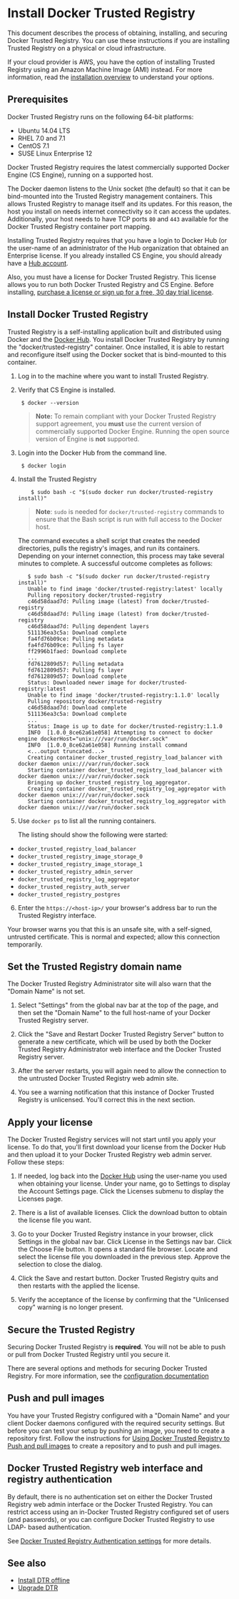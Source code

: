 <!--[metadata]>
+++
aliases = [ "/docker-trusted-registry/install/dtr-ami-byol-launch/",
            "/docker-trusted-registry/install/dtr-ami-bds-launch/",
            "/docker-trusted-registry/install/dtr-vhd-azure/"]
title = "Install Docker Trusted Registry"
description = "Learn how to install Docker Trusted Registry for production."
keywords = ["docker, dtr, registry, install"]
[menu.main]
parent="workw_dtr_install"
weight=20
+++
<![end-metadata]-->


# Install Docker Trusted Registry

This document describes the process of obtaining, installing, and securing
Docker Trusted Registry. You can use these instructions if you are installing Trusted Registry on a physical or cloud infrastructure.

If your cloud provider is AWS, you have the option of installing Trusted Registry using an Amazon Machine Image (AMI) instead. For more information, read the [installation overview](index.md) to understand your options.


## Prerequisites

Docker Trusted Registry runs on the following 64-bit platforms:

* Ubuntu 14.04 LTS
* RHEL 7.0 and 7.1
* CentOS 7.1
* SUSE Linux Enterprise 12

Docker Trusted Registry requires the latest commercially supported Docker Engine (CS Engine), running on a supported host.

The Docker daemon listens to the Unix socket (the default) so that it can be
bind-mounted into the Trusted Registry management containers. This allows
Trusted Registry to manage itself and its updates. For this reason, the host you
install on needs internet connectivity so it can access the updates.
Additionally, your host needs to have TCP ports `80` and `443` available for the
Docker Trusted Registry container port mapping.

Installing Trusted Registry requires that you have a login to Docker Hub (or the
user-name of an administrator of the Hub organization that obtained an
Enterprise license. If you already installed CS Engine, you should already have a [Hub account](https://hub.docker.com).

Also, you must have a license for Docker Trusted Registry. This license allows
you to run both Docker Trusted Registry and CS Engine. Before installing,
[purchase a license or sign up for a free, 30 day trial license](https://hub.docker.com/enterprise/).


## Install Docker Trusted Registry

Trusted Registry is a self-installing application built and distributed using
Docker and the [Docker Hub](https://hub.docker.com/). You install Docker Trusted
Registry by running the "docker/trusted-registry" container. Once installed, it
is able to restart and reconfigure itself using the Docker socket that is
bind-mounted to this container.

1. Log in to the machine where you want to install Trusted Registry.

2. Verify that CS Engine is installed.

        $ docker --version

    > **Note:** To remain compliant with your Docker Trusted Registry support agreement, you **must** use the current version of commercially supported Docker Engine. Running the open source version of Engine is **not** supported.

3. Login into the Docker Hub from the command line.

        $ docker login

4. Install the Trusted Registry

	       $ sudo bash -c "$(sudo docker run docker/trusted-registry install)"

    > **Note**: `sudo` is needed for `docker/trusted-registry` commands to
    > ensure that the Bash script is run with full access to the Docker host.

    The command executes a shell script that creates the needed directories,
    pulls the registry's images, and run its containers. Depending on your
    internet connection, this process may take several minutes to complete. A successful outcome completes as follows:

          $ sudo bash -c "$(sudo docker run docker/trusted-registry install)"
          Unable to find image 'docker/trusted-registry:latest' locally
          Pulling repository docker/trusted-registry
          c46d58daad7d: Pulling image (latest) from docker/trusted-registry
          c46d58daad7d: Pulling image (latest) from docker/trusted-registry
          c46d58daad7d: Pulling dependent layers
          511136ea3c5a: Download complete
          fa4fd76b09ce: Pulling metadata
          fa4fd76b09ce: Pulling fs layer
          ff2996b1faed: Download complete
          ...
          fd7612809d57: Pulling metadata
          fd7612809d57: Pulling fs layer
          fd7612809d57: Download complete
          Status: Downloaded newer image for docker/trusted-registry:latest
          Unable to find image 'docker/trusted-registry:1.1.0' locally
          Pulling repository docker/trusted-registry
          c46d58daad7d: Download complete
          511136ea3c5a: Download complete
          ...
          Status: Image is up to date for docker/trusted-registry:1.1.0
          INFO  [1.0.0_8ce62a61e058] Attempting to connect to docker engine dockerHost="unix:///var/run/docker.sock"
          INFO  [1.0.0_8ce62a61e058] Running install command
          <...output truncated...>
          Creating container docker_trusted_registry_load_balancer with docker daemon unix:///var/run/docker.sock
          Starting container docker_trusted_registry_load_balancer with docker daemon unix:///var/run/docker.sock
          Bringing up docker_trusted_registry_log_aggregator.
          Creating container docker_trusted_registry_log_aggregator with docker daemon unix:///var/run/docker.sock
          Starting container docker_trusted_registry_log_aggregator with docker daemon unix:///var/run/docker.sock

5. Use `docker ps` to list all the running containers.

    The listing should show the following were started:

  * `docker_trusted_registry_load_balancer`
  * `docker_trusted_registry_image_storage_0`
  * `docker_trusted_registry_image_storage_1`
  * `docker_trusted_registry_admin_server`
  * `docker_trusted_registry_log_aggregator`
  * `docker_trusted_registry_auth_server`
  * `docker_trusted_registry_postgres`

6. Enter the `https://<host-ip>/` your browser's address bar to run the Trusted Registry interface.

  Your browser warns you that this is an unsafe site, with a self-signed,
  untrusted certificate. This is normal and expected; allow this connection
  temporarily.


## Set the Trusted Registry domain name

The Docker Trusted Registry Administrator site will also warn that the "Domain Name" is not set.

1. Select "Settings" from the global nav bar at the top of the page, and then set the "Domain Name" to the full host-name of your Docker Trusted Registry server.

2. Click the "Save and Restart Docker Trusted Registry Server" button to generate a new certificate, which will be used
by both the Docker Trusted Registry Administrator web interface and the Docker Trusted Registry server.

3. After the server restarts, you will again need to allow the connection to the untrusted Docker Trusted Registry web admin site.

4. You see a warning notification that this instance of Docker Trusted Registry is unlicensed. You'll correct this in the next section.

## Apply your license

The Docker Trusted Registry services will not start until you apply your license.
To do that, you'll first download your license from the Docker Hub and then
upload it to your Docker Trusted Registry web admin server. Follow these steps:

1. If needed, log back into the [Docker Hub](https://hub.docker.com)
   using the user-name you used when obtaining your license. Under your name, go to Settings to display the Account Settings page. Click the Licenses submenu to display the Licenses page.

2. There is a list of available licenses. Click the download button to
   obtain the license file you want.

3. Go to your Docker Trusted Registry instance in your browser, click Settings in the global nav bar. Click License in the Settings nav bar. Click the Choose File button. It opens a standard file browser. Locate and select the license file you downloaded in the previous step. Approve the selection to close the dialog.

4. Click the Save and restart button. Docker Trusted Registry quits and then restarts with the applied the license.

5. Verify the acceptance of the license by confirming that the "Unlicensed copy"
   warning is no longer present.

## Secure the Trusted Registry

Securing Docker Trusted Registry is **required**. You will not be able to push
or pull from Docker Trusted Registry until you secure it.

There are several options and methods for securing Docker Trusted Registry. For
more information, see the [configuration documentation](../configure/configuration.md#security)

## Push and pull images

You have your Trusted Registry configured with a "Domain Name" and your
client Docker daemons configured with the required security settings. But
before you can test your setup by pushing an image, you need to create a
repository first. Follow the instructions for
[Using Docker Trusted Registry to Push and pull images](../repos-and-images/push-and-pull-images.md)
to create a repository and to push and pull images.

## Docker Trusted Registry web interface and registry authentication

By default, there is no authentication set on either the Docker Trusted Registry
web admin interface or the Docker Trusted Registry. You can restrict access
using an in-Docker Trusted Registry configured set of users (and passwords), or
you can configure Docker Trusted Registry to use LDAP- based authentication.

See [Docker Trusted Registry Authentication settings](../configure/configuration.md#authentication) for more details.

## See also

* [Install DTR offline](install-dtr-offline.md)
* [Upgrade DTR](upgrade.md)
